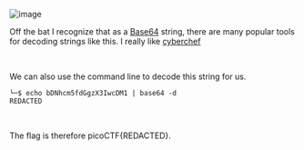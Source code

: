 ![image](https://github.com/jowp-code/ctf/assets/121969489/5c428ee7-1312-419a-bbfc-17fd893546e8)
<br>
<p>Off the bat I recognize that as a <a href="https://en.wikipedia.org/wiki/Base64">Base64</a> string, there are many popular tools for decoding strings like this. I really like <a href="https://gchq.github.io/CyberChef/">cyberchef</a></p>
<br>
<p>We can also use the command line to decode this string for us.</p>

```shell
└─$ echo bDNhcm5fdGgzX3IwcDM1 | base64 -d
REDACTED
```
<br>
<p>The flag is therefore picoCTF{REDACTED}.</p>
